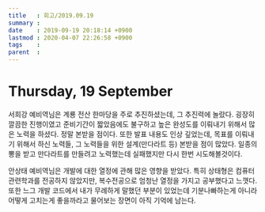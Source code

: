 ```yaml
---
title   : 회고/2019.09.19
summary : 
date    : 2019-09-19 20:18:14 +0900
lastmod : 2020-04-07 22:26:58 +0900
tags    : 
parent  : 
---
```

# Thursday, 19 September

서희강 예비역님은 계룡 전산 한마당을 주로 추진하셨는데, 그 추진력에 놀랐다. 굉장히 깔끔한 진행이였고 준비기간이 짧았음에도 불구하고 높은 완성도를 이뤄내기 위해서 많은 노력을 하셨다. 정말 본받을 점이다. 또한 발표 내용도 인상 깊었는데, 목표를 이뤄내기 위해서 하신 노력들, 그 노력들을 위한 설계(만다라트 등)  본받을 점이 많았다. 일종의 뽕을 받고 만다라트를 만들려고 노력했는데 실패했지만 다시 한번 시도해볼것이다.

안상태 예비역님은 개발에 대한 열정에 관해 많은 영향을 받았다. 특히 상태형은 컴퓨터관련학과를 전공하지 않았지만, 복수전공으로 엄청난 열정을 가지고 공부했다고 느꼇다. 또한 느그 개발 코드에서 내가 무례하게 말했던 부분이 있었는데 기분나빠하는게 아니라 어떻게 고치는게 좋을까라고 물어보는 장면이 아직 기억에 남는다.

